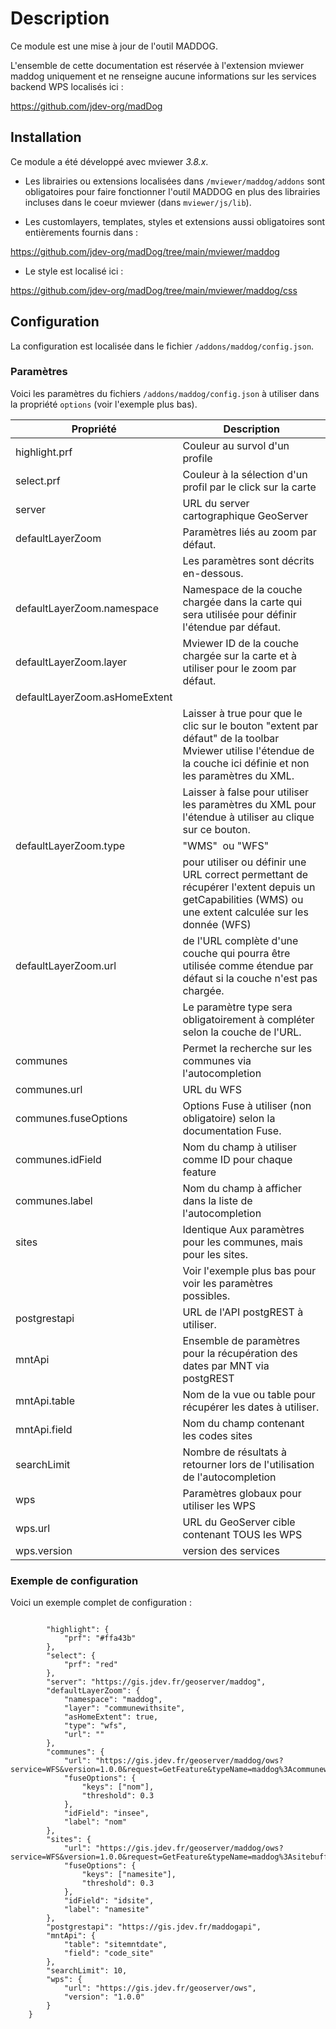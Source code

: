 # Description

Ce module est une mise à jour de l'outil MADDOG.

L'ensemble de cette documentation est réservée à l'extension mviewer maddog uniquement et ne renseigne aucune informations sur les services backend WPS localisés ici : 

https://github.com/jdev-org/madDog


## Installation

Ce module a été développé avec mviewer *3.8.x*.

* Les librairies ou extensions localisées dans `/mviewer/maddog/addons` sont obligatoires pour faire fonctionner l'outil MADDOG en plus des librairies incluses dans le coeur mviewer (dans `mviewer/js/lib`).

* Les customlayers, templates, styles et extensions aussi obligatoires sont entièrements fournis dans :

https://github.com/jdev-org/madDog/tree/main/mviewer/maddog

* Le style est localisé ici : 

https://github.com/jdev-org/madDog/tree/main/mviewer/maddog/css

## Configuration

La configuration est localisée dans le fichier `/addons/maddog/config.json`.

### Paramètres

Voici les paramètres du fichiers `/addons/maddog/config.json` à utiliser dans la propriété `options` (voir l'exemple plus bas).


| Propriété                     | Description                                                                                                                                                      |
| ----------------------------- | ---------------------------------------------------------------------------------------------------------------------------------------------------------------- |
| highlight.prf                 | <string> Couleur au survol d'un profile                                                                                                                          |
| select.prf                    | <string> Couleur à la sélection d'un profil par le click sur la carte                                                                                            |
| server                        | <string> URL du server cartographique GeoServer                                                                                                                  |
| defaultLayerZoom              | Paramètres liés au zoom par défaut.                                                                                                                              |
|                               | Les paramètres sont décrits en-dessous.                                                                                                                          |
| defaultLayerZoom.namespace    | <string> Namespace de la couche chargée dans la carte qui sera utilisée pour définir l'étendue par défaut.                                                       |
| defaultLayerZoom.layer        | <string> Mviewer ID de la couche chargée sur la carte et à utiliser pour le zoom par défaut.                                                                     |
| defaultLayerZoom.asHomeExtent | <boolean>                                                                                                                                                        |
|                               | Laisser à true pour que le clic sur le bouton "extent par défaut" de la toolbar Mviewer utilise l'étendue de la couche ici définie et non les paramètres du XML. |
|                               | Laisser à false pour utiliser les paramètres du XML pour l'étendue à utiliser au clique sur ce bouton.                                                           |
| defaultLayerZoom.type         | <string> "WMS"  ou "WFS"                                                                                                                                         |
|                               | pour utiliser ou définir une URL correct permettant de récupérer l'extent depuis un getCapabilities (WMS) ou une extent calculée sur les donnée (WFS)            |
| defaultLayerZoom.url          | <string> de l'URL complète d'une couche qui pourra être utilisée comme étendue par défaut si la couche n'est pas chargée.                                        |
|                               | Le paramètre type sera obligatoirement à compléter selon la couche de l'URL.                                                                                     |
| communes                      | Permet la recherche sur les communes via l'autocompletion                                                                                                        |
| communes.url                  | <string> URL du WFS                                                                                                                                              |
| communes.fuseOptions          | Options Fuse à utiliser (non obligatoire) selon la documentation Fuse.                                                                                           |
| communes.idField              | <string> Nom du champ à utiliser comme ID pour chaque feature                                                                                                    |
| communes.label                | <string> Nom du champ à afficher dans la liste de l'autocompletion                                                                                               |
| sites                         | Identique Aux paramètres pour les communes, mais pour les sites.                                                                                                 |
|                               | Voir l'exemple plus bas pour voir les paramètres possibles.                                                                                                      |
| postgrestapi                  | <string> URL de l'API postgREST à utiliser.                                                                                                                      |
| mntApi                  | <string> Ensemble de paramètres pour la récupération des dates par MNT via postgREST                                                                                                                     |
| mntApi.table                  | <string> Nom de la vue ou table pour récupérer les dates à utiliser.                                                                                                                      |
| mntApi.field                  | <string> Nom du champ contenant les codes sites                                                                                                                      |
| searchLimit                   | Nombre de résultats à retourner lors de l'utilisation de l'autocompletion                                                                                        |
| wps                           | Paramètres globaux pour utiliser les WPS                                                                                                                         |
| wps.url                       | <string> URL du GeoServer cible contenant TOUS les WPS                                                                                                           |
| wps.version                   | <string> version des services                                                                                                                                    |

### Exemple de configuration
  
Voici un exemple complet de configuration : 

```

        "highlight": {
            "prf": "#ffa43b" 
        },
        "select": {
            "prf": "red"
        },
        "server": "https://gis.jdev.fr/geoserver/maddog",
        "defaultLayerZoom": {
            "namespace": "maddog",
            "layer": "communewithsite",
            "asHomeExtent": true,
            "type": "wfs",
            "url": ""
        },
        "communes": {
            "url": "https://gis.jdev.fr/geoserver/maddog/ows?service=WFS&version=1.0.0&request=GetFeature&typeName=maddog%3Acommunewithsite&outputFormat=application%2Fjson",
            "fuseOptions": {
                "keys": ["nom"],
                "threshold": 0.3
            },
            "idField": "insee",
            "label": "nom"
        },
        "sites": {
            "url": "https://gis.jdev.fr/geoserver/maddog/ows?service=WFS&version=1.0.0&request=GetFeature&typeName=maddog%3Asitebuffer&outputFormat=application%2Fjson",
            "fuseOptions": {
                "keys": ["namesite"],
                "threshold": 0.3
            },
            "idField": "idsite",
            "label": "namesite"
        },
        "postgrestapi": "https://gis.jdev.fr/maddogapi",
        "mntApi": {
            "table": "sitemntdate",
            "field": "code_site"
        },
        "searchLimit": 10,
        "wps": {
            "url": "https://gis.jdev.fr/geoserver/ows",
            "version": "1.0.0"
        }
    }
```
